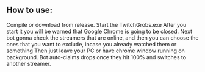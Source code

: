 ## How to use:
Compile or download from release. Start the TwitchGrobs.exe
After you start it you will be warned that Google Chrome is going to be closed.
Next bot gonna check the streamers that are online, and then you can choose the ones that you want to exclude, incase you already watched them or something
Then just leave your PC or have chrome window running on background. Bot auto-claims drops once they hit 100% and switches to another streamer.
